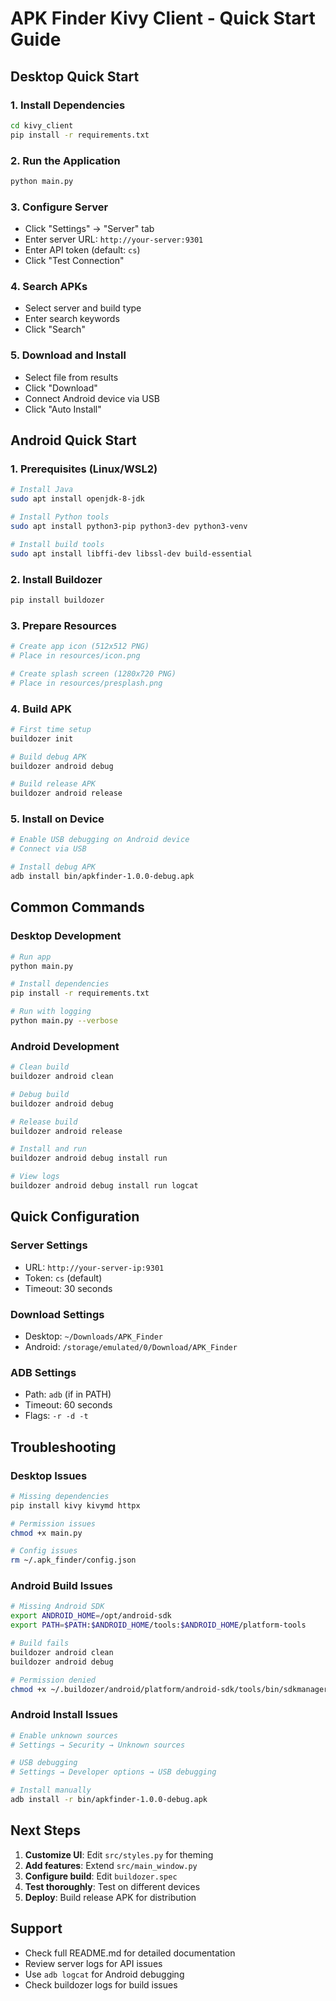 # APK Finder Kivy Client - Quick Start Guide

## Desktop Quick Start

### 1. Install Dependencies
```bash
cd kivy_client
pip install -r requirements.txt
```

### 2. Run the Application
```bash
python main.py
```

### 3. Configure Server
- Click "Settings" → "Server" tab
- Enter server URL: `http://your-server:9301`
- Enter API token (default: `cs`)
- Click "Test Connection"

### 4. Search APKs
- Select server and build type
- Enter search keywords
- Click "Search"

### 5. Download and Install
- Select file from results
- Click "Download"
- Connect Android device via USB
- Click "Auto Install"

## Android Quick Start

### 1. Prerequisites (Linux/WSL2)
```bash
# Install Java
sudo apt install openjdk-8-jdk

# Install Python tools
sudo apt install python3-pip python3-dev python3-venv

# Install build tools
sudo apt install libffi-dev libssl-dev build-essential
```

### 2. Install Buildozer
```bash
pip install buildozer
```

### 3. Prepare Resources
```bash
# Create app icon (512x512 PNG)
# Place in resources/icon.png

# Create splash screen (1280x720 PNG)  
# Place in resources/presplash.png
```

### 4. Build APK
```bash
# First time setup
buildozer init

# Build debug APK
buildozer android debug

# Build release APK
buildozer android release
```

### 5. Install on Device
```bash
# Enable USB debugging on Android device
# Connect via USB

# Install debug APK
adb install bin/apkfinder-1.0.0-debug.apk
```

## Common Commands

### Desktop Development
```bash
# Run app
python main.py

# Install dependencies
pip install -r requirements.txt

# Run with logging
python main.py --verbose
```

### Android Development
```bash
# Clean build
buildozer android clean

# Debug build
buildozer android debug

# Release build
buildozer android release

# Install and run
buildozer android debug install run

# View logs
buildozer android debug install run logcat
```

## Quick Configuration

### Server Settings
- URL: `http://your-server-ip:9301`
- Token: `cs` (default)
- Timeout: 30 seconds

### Download Settings
- Desktop: `~/Downloads/APK_Finder`
- Android: `/storage/emulated/0/Download/APK_Finder`

### ADB Settings
- Path: `adb` (if in PATH)
- Timeout: 60 seconds
- Flags: `-r -d -t`

## Troubleshooting

### Desktop Issues
```bash
# Missing dependencies
pip install kivy kivymd httpx

# Permission issues
chmod +x main.py

# Config issues
rm ~/.apk_finder/config.json
```

### Android Build Issues
```bash
# Missing Android SDK
export ANDROID_HOME=/opt/android-sdk
export PATH=$PATH:$ANDROID_HOME/tools:$ANDROID_HOME/platform-tools

# Build fails
buildozer android clean
buildozer android debug

# Permission denied
chmod +x ~/.buildozer/android/platform/android-sdk/tools/bin/sdkmanager
```

### Android Install Issues
```bash
# Enable unknown sources
# Settings → Security → Unknown sources

# USB debugging
# Settings → Developer options → USB debugging

# Install manually
adb install -r bin/apkfinder-1.0.0-debug.apk
```

## Next Steps

1. **Customize UI**: Edit `src/styles.py` for theming
2. **Add features**: Extend `src/main_window.py`
3. **Configure build**: Edit `buildozer.spec`
4. **Test thoroughly**: Test on different devices
5. **Deploy**: Build release APK for distribution

## Support

- Check full README.md for detailed documentation
- Review server logs for API issues
- Use `adb logcat` for Android debugging
- Check buildozer logs for build issues